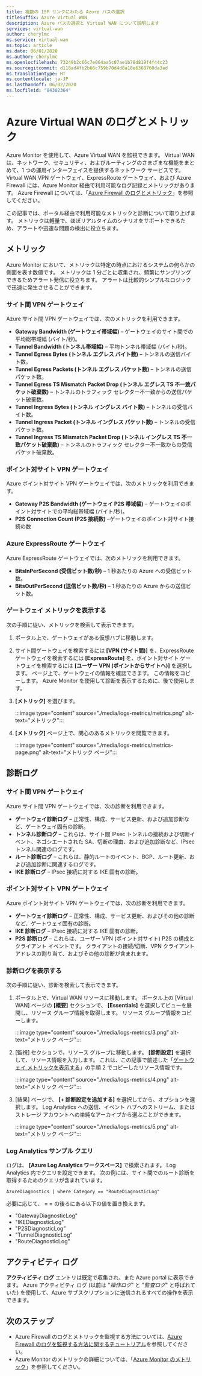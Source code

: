 ```yaml
---
title: 複数の ISP リンクにわたる Azure パスの選択
titleSuffix: Azure Virtual WAN
description: Azure パスの選択と Virtual WAN について説明します
services: virtual-wan
author: cherylmc
ms.service: virtual-wan
ms.topic: article
ms.date: 06/01/2020
ms.author: cherylmc
ms.openlocfilehash: 73249b2c66c7e064aa5c07ae1b78d819f4f44c23
ms.sourcegitcommit: d118ad4fb2b66c759b70d4d8a18e6368760da3ad
ms.translationtype: HT
ms.contentlocale: ja-JP
ms.lasthandoff: 06/02/2020
ms.locfileid: "84302364"
---
```

# <a name="azure-virtual-wan-logs-and-metrics"></a>Azure Virtual WAN のログとメトリック

Azure Monitor を使用して、Azure Virtual WAN を監視できます。 Virtual WAN は、ネットワーク、セキュリティ、およびルーティングのさまざまな機能をまとめて、1 つの運用インターフェイスを提供するネットワーク サービスです。 Virtual WAN VPN ゲートウェイ、ExpressRoute ゲートウェイ、および Azure Firewall には、Azure Monitor 経由で利用可能なログ記録とメトリックがあります。 Azure Firewall については、「[Azure Firewall のログとメトリック](../firewall/logs-and-metrics.md)」を参照してください。

この記事では、ポータル経由で利用可能なメトリックと診断について取り上げます。 メトリックは軽量で、ほぼリアルタイムのシナリオをサポートできるため、アラートや迅速な問題の検出に役立ちます。

## <a name="metrics"></a>メトリック

Azure Monitor において、メトリックは特定の時点におけるシステムの何らかの側面を表す数値です。 メトリックは 1 分ごとに収集され、頻繁にサンプリングできるためアラート発信に役立ちます。 アラートは比較的シンプルなロジックで迅速に発生させることができます。

### <a name="site-to-site-vpn-gateways"></a>サイト間 VPN ゲートウェイ

Azure サイト間 VPN ゲートウェイでは、次のメトリックを利用できます。

* **Gateway Bandwidth (ゲートウェイ帯域幅)** – ゲートウェイのサイト間での平均総帯域幅 (バイト/秒)。
* **Tunnel Bandwidth (トンネル帯域幅)** – 平均トンネル帯域幅 (バイト/秒)。
* **Tunnel Egress Bytes (トンネル エグレス バイト数)** – トンネルの送信バイト数。 
* **Tunnel Egress Packets (トンネル エグレス パケット数)** – トンネルの送信パケット数。 
* **Tunnel Egress TS Mismatch Packet Drop (トンネル エグレス TS 不一致パケット破棄数)** – トンネルのトラフィック セレクター不一致からの送信パケット破棄数。 
* **Tunnel Ingress Bytes (トンネル イングレス バイト数)** – トンネルの受信バイト数。 
* **Tunnel Ingress Packet (トンネル イングレス パケット数)** – トンネルの受信パケット数。 
* **Tunnel Ingress TS Mismatch Packet Drop (トンネル イングレス TS 不一致パケット破棄数)** – トンネルのトラフィック セレクター不一致からの受信パケット破棄数。 

### <a name="point-to-site-vpn-gateways"></a>ポイント対サイト VPN ゲートウェイ

Azure ポイント対サイト VPN ゲートウェイでは、次のメトリックを利用できます。

* **Gateway P2S Bandwidth (ゲートウェイ P2S 帯域幅)** – ゲートウェイのポイント対サイトでの平均総帯域幅 (バイト/秒)。
* **P2S Connection Count (P2S 接続数)** –ゲートウェイのポイント対サイト接続の数

### <a name="azure-expressroute-gateways"></a>Azure ExpressRoute ゲートウェイ

Azure ExpressRoute ゲートウェイでは、次のメトリックを利用できます。

* **BitsInPerSecond (受信ビット数/秒)** – 1 秒あたりの Azure への受信ビット数。
* **BitsOutPerSecond (送信ビット数/秒)** – 1 秒あたりの Azure からの送信ビット数。

### <a name="view-gateway-metrics"></a><a name="metrics-steps"></a>ゲートウェイ メトリックを表示する

次の手順に従い、メトリックを検索して表示できます。

1. ポータル上で、ゲートウェイがある仮想ハブに移動します。

2. サイト間ゲートウェイを検索するには **[VPN (サイト間)]** を、ExpressRoute ゲートウェイを検索するには **[ExpressRoute]** を、ポイント対サイト ゲートウェイを検索するには **[ユーザー VPN (ポイントからサイトへ)]** を選択します。 ページ上で、ゲートウェイの情報を確認できます。 この情報をコピーします。 Azure Monitor を使用して診断を表示するために、後で使用します。

3. **[メトリック]** を選びます。

   :::image type="content" source="./media/logs-metrics/metrics.png" alt-text="メトリック":::

4. **[メトリック]** ページ上で、関心のあるメトリックを閲覧できます。

   :::image type="content" source="./media/logs-metrics/metrics-page.png" alt-text="メトリック ページ":::

## <a name="diagnostic-logs"></a><a name="diagnostic"></a>診断ログ

### <a name="site-to-site-vpn-gateways"></a>サイト間 VPN ゲートウェイ

Azure サイト間 VPN ゲートウェイでは、次の診断を利用できます。

* **ゲートウェイ診断ログ** – 正常性、構成、サービス更新、および追加診断など、ゲートウェイ固有の診断。
* **トンネル診断ログ** – これらは、サイト間 IPsec トンネルの接続および切断イベント、ネゴシエートされた SA、切断の理由、および追加診断など、IPsec トンネル関連のログです。
* **ルート診断ログ** – これらは、静的ルートのイベント、BGP、ルート更新、および追加診断に関連するログです。
* **IKE 診断ログ** – IPsec 接続に対する IKE 固有の診断。

### <a name="point-to-site-vpn-gateways"></a>ポイント対サイト VPN ゲートウェイ

Azure ポイント対サイト VPN ゲートウェイでは、次の診断を利用できます。

* **ゲートウェイ診断ログ** – 正常性、構成、サービス更新、およびその他の診断など、ゲートウェイ固有の診断。
* **IKE 診断ログ** – IPsec 接続に対する IKE 固有の診断。
* **P2S 診断ログ** – これらは、ユーザー VPN (ポイント対サイト) P2S の構成とクライアント イベントです。 クライアントの接続/切断、VPN クライアント アドレスの割り当て、およびその他の診断が含まれます。

### <a name="view-diagnostic-logs"></a><a name="diagnostic-steps"></a>診断ログを表示する

次の手順に従い、診断を検索して表示できます。

1. ポータル上で、Virtual WAN リソースに移動します。 ポータル上の [Virtual WAN] ページの **[概要]** セクションで、 **[Essentials]** を選択してビューを展開し、リソース グループ情報を取得します。 リソース グループ情報をコピーします。

   :::image type="content" source="./media/logs-metrics/3.png" alt-text="メトリック ページ":::

2. [監視] セクションで、リソース グループに移動します。 **[診断設定]** を選択して、リソース情報を入力します。 これは、この記事で前述した「[ゲートウェイ メトリックを表示する](#metrics-steps)」の手順 2 でコピーしたリソース情報です。

   :::image type="content" source="./media/logs-metrics/4.png" alt-text="メトリック ページ":::

3. [結果] ページで、 **[+ 診断設定を追加する]** を選択してから、オプションを選択します。 Log Analytics への送信、イベント ハブへのストリーム、またはストレージ アカウントへの単純なアーカイブから選ぶことができます。

   :::image type="content" source="./media/logs-metrics/5.png" alt-text="メトリック ページ":::

### <a name="log-analytics-sample-query"></a><a name="sample-query"></a>Log Analytics サンプル クエリ

ログは、 **[Azure Log Analytics ワークスペース]** で検索されます。 Log Analytics 内でクエリを設定できます。 次の例には、サイト間でのルート診断を取得するためのクエリが含まれています。

```AzureDiagnostics | where Category == "RouteDiagnosticLog"```

必要に応じて、 **= =** の後ろにある以下の値を置き換えます。

* "GatewayDiagnosticLog"
* "IKEDiagnosticLog"
* "P2SDiagnosticLog”
* "TunnelDiagnosticLog"
* "RouteDiagnosticLog"

## <a name="activity-logs"></a><a name="activity-logs"></a>アクティビティ ログ

**アクティビティ ログ** エントリは既定で収集され、また Azure portal に表示できます。 Azure アクティビティ ログ (以前は "*操作ログ*" と "*監査ログ*" と呼ばれていた) を使用して、Azure サブスクリプションに送信されるすべての操作を表示できます。

## <a name="next-steps"></a>次のステップ

* Azure Firewall のログとメトリックを監視する方法については、[Azure Firewall のログを監視する方法に関するチュートリアル](../firewall/tutorial-diagnostics.md)を参照してください。
* Azure Monitor のメトリックの詳細については、「[Azure Monitor のメトリック](../azure-monitor/platform/data-platform-metrics.md)」を参照してください。
